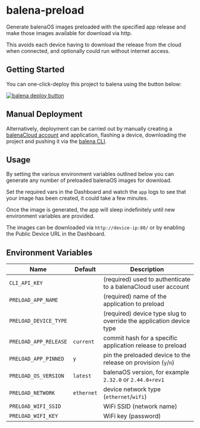 # balena-preload

Generate balenaOS images preloaded with the specified app release and
make those images available for download via http.

This avoids each device having to download the release from the cloud
when connected, and optionally could run without internet access.

## Getting Started

You can one-click-deploy this project to balena using the button below:

[![balena deploy button](https://www.balena.io/deploy.svg)](https://dashboard.balena-cloud.com/deploy?repoUrl=https://github.com/balena-io-playground/balena-preload)

## Manual Deployment

Alternatively, deployment can be carried out by manually creating a [balenaCloud account](https://dashboard.balena-cloud.com) and application,
flashing a device, downloading the project and pushing it via the [balena CLI](https://github.com/balena-io/balena-cli).

## Usage

By setting the various environment variables outlined below you can
generate any number of preloaded balenaOS images for download.

Set the required vars in the Dashboard and watch the `app` logs to
see that your image has been created, it could take a few minutes.

Once the image is generated, the app will sleep indefinitely until new
environment variables are provided.

The images can be downloaded via `http://device-ip:80/` or by enabling
the Public Device URL in the Dashboard.

## Environment Variables

| Name                  | Default    | Description                                                         |
| --------------------- | ---------- | ------------------------------------------------------------------- |
| `CLI_API_KEY`         |            | (required) used to authenticate to a balenaCloud user account       |
| `PRELOAD_APP_NAME`    |            | (required) name of the application to preload                       |
| `PRELOAD_DEVICE_TYPE` |            | (required) device type slug to override the application device type |
| `PRELOAD_APP_RELEASE` | `current`  | commit hash for a specific application release to preload           |
| `PRELOAD_APP_PINNED`  | `y`        | pin the preloaded device to the release on provision (`y`/`n`)      |
| `PRELOAD_OS_VERSION`  | `latest`   | balenaOS version, for example `2.32.0` or `2.44.0+rev1`             |
| `PRELOAD_NETWORK`     | `ethernet` | device network type (`ethernet`/`wifi`)                             |
| `PRELOAD_WIFI_SSID`   |            | WiFi SSID (network name)                                            |
| `PRELOAD_WIFI_KEY`    |            | WiFi key (password)                                                 |
